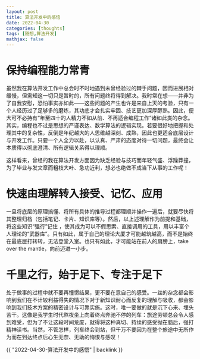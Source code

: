 ```yaml
---
layout: post
title: 算法开发中的感悟
date: 2022-04-30
categories: [thoughts]
tags: [随想,算法开发]
mathjax: false
---
```


# 保持编程能力常青

虽然我在算法开发工作中总会时不时地遇到未曾经验过的棘手问题，因而进展相对缓慢，但需知这一切只是暂时的，所有问题终将得到解决。我时常在想——并非为了自我安慰，恐怕事实亦如此——这些问题的产生也许是来自上天的考验，只有一个人经历过了足够多的磨炼，其功底才会扎实牢固、技艺更加深厚醇熟。因此，便大可不必持有“年至四十的人精力不如从前、不再适合编程工作”诸如此类的杂念。其实，编程也不过是思想的严谨表达、数学算法的逻辑实现。若要很好地把握和处理其中的复杂性，反倒是年纪越大的人思维越深刻、成熟，因此也更适合底层设计与开发工作。只要一个人全力以赴，以认真、严肃的态度对待一切问题，最终会让本质得以彻底澄清、所有逻辑关系得以理顺。

这样看来，曾经的我在算法开发方面因为缺乏经验与技巧而年轻气盛、浮躁莽撞，为了毕业与发文章而粗枝大叶、急功近利，想必也绝做不成当下从事的工作呢！

# 快速由理解转入接受、记忆、应用

一旦将底层的原理搞懂、将所有具体的推导过程都理顺并操作一遍后，就要尽快将其整理归档（包括笔记、卡片、知识库等）。然后，以上述理解作为前提和基础，将这些知识“强行”记住 ，使其成为可以不假思索、直接调用的工具，用以丰富个人理论的“武器库”。只有如此，属于自己的理论大厦才可能越筑越高，而不是始终在最底层打转转，无法登堂入室。也只有如此，才可能站在前人的肩膀上，take over the mantle，向前迈进一小步。

# 千里之行，始于足下、专注于足下

处于做事的过程中就不要再憧憬结果，更不要在意自己的感受。一丝的杂念都会影响到我们在不计较利益得失的情况下对于新知识耐心而反复的理解与吸收，都会影响到我们技术方案的精密设计与可靠实施。这时，唯一要做的就是沉下心来、埋头苦干。这像是我学生时代熬夜坐上向着终点奔驰不停的列车：旅途劳顿总会令人感到难受，但为了不让这段时间荒废，就得将这种真切、持续的感受抛在脑后，强打精神读书。当然，不管怎样，列车终会到站，但千万不要因为在整个旅途中无所作为而在到达终点后心生无奈、无助的悔恨与感叹！

{{ "2022-04-30-算法开发中的感悟" | backlink }}
